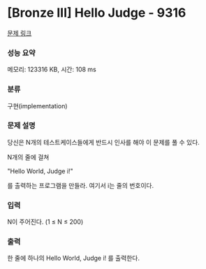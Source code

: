 # [Bronze III] Hello Judge - 9316 

[문제 링크](https://www.acmicpc.net/problem/9316) 

### 성능 요약

메모리: 123316 KB, 시간: 108 ms

### 분류

구현(implementation)

### 문제 설명

<p>당신은 N개의 테스트케이스들에게 반드시 인사를 해야 이 문제를 풀 수 있다.</p>

<p>N개의 줄에 걸쳐</p>

<p>"Hello World, Judge i!"</p>

<p>를 출력하는 프로그램을 만들라. 여기서 i는 줄의 번호이다.</p>

### 입력 

 <p>N이 주어진다. (1 ≤ N ≤ 200)</p>

### 출력 

 <p>한 줄에 하나의 Hello World, Judge i! 를 출력한다.</p>

